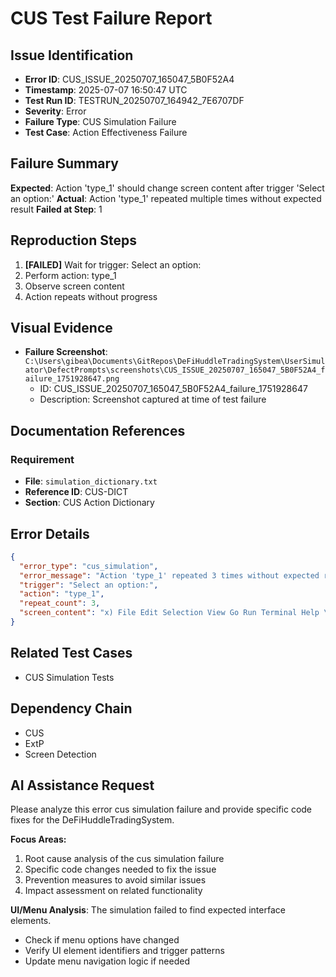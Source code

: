 # CUS Test Failure Report

## Issue Identification
- **Error ID**: CUS_ISSUE_20250707_165047_5B0F52A4
- **Timestamp**: 2025-07-07 16:50:47 UTC
- **Test Run ID**: TESTRUN_20250707_164942_7E6707DF
- **Severity**: Error
- **Failure Type**: CUS Simulation Failure
- **Test Case**: Action Effectiveness Failure

## Failure Summary
**Expected**: Action 'type_1' should change screen content after trigger 'Select an option:'
**Actual**: Action 'type_1' repeated multiple times without expected result
**Failed at Step**: 1

## Reproduction Steps
1. **[FAILED]** Wait for trigger: Select an option:
2. Perform action: type_1
3. Observe screen content
4. Action repeats without progress

## Visual Evidence
- **Failure Screenshot**: `C:\Users\gibea\Documents\GitRepos\DeFiHuddleTradingSystem\UserSimulator\DefectPrompts\screenshots\CUS_ISSUE_20250707_165047_5B0F52A4_failure_1751928647.png`
  - ID: CUS_ISSUE_20250707_165047_5B0F52A4_failure_1751928647
  - Description: Screenshot captured at time of test failure

## Documentation References
### Requirement
- **File**: `simulation_dictionary.txt`
- **Reference ID**: CUS-DICT
- **Section**: CUS Action Dictionary

## Error Details
```json
{
  "error_type": "cus_simulation",
  "error_message": "Action 'type_1' repeated 3 times without expected result",
  "trigger": "Select an option:",
  "action": "type_1",
  "repeat_count": 3,
  "screen_content": "x) File Edit Selection View Go Run Terminal Help \u20ac> P& GitRepoutils By enonaa - x\n| oO EXPLORER \u00ae CUS.py M \u00a5 CUS_ExtP_Testing Guide.md U X BRa-- CHAT 2EC+D- x\n> OPEN EDITORS \u2018CUS_ExtP_Testing_Guide.md > 3 # CUS-ExtP Input Simulation Testing Guide > @) ## @ IMPORTANT: Single Terminal Workflow can see that:\nO. ~ airepourus 1 # CUS-ExtP Input Simulation Testing Guide : . . a\nqual 2 @ All imports successful - Including enhanced CUS capabilities\nern eT u 3 ## = IMPORTANT: Single Terminal Workflow Enhanced system initialized - Remediation system active with 16 enhanced\n&\u00ae \u2018GUSEUESE ESM TY a actions loaded @ 61 simulation rules loaded - Full simulation dictionary\n Alternative_Test_Anchoring_Concepts.md 5  **MEMORIZED WORKFLOW - MUST FOLLOW: ** ready @ All directories created - Logs, Screenshots, NewErrors paths ready\nS \u00ae AutomatedRemediationSystem.py u 6 1. **Kill all terminals** (close any existing terminal windows) @ Issue prompt generator ready - For defect prompt generation Zi False\n&  Br"
}
```

## Related Test Cases
- CUS Simulation Tests

## Dependency Chain
- CUS
- ExtP
- Screen Detection

## AI Assistance Request

Please analyze this error cus simulation failure and provide specific code fixes for the DeFiHuddleTradingSystem.

**Focus Areas:**
1. Root cause analysis of the cus simulation failure
2. Specific code changes needed to fix the issue
3. Prevention measures to avoid similar issues
4. Impact assessment on related functionality

**UI/Menu Analysis**: The simulation failed to find expected interface elements.
- Check if menu options have changed
- Verify UI element identifiers and trigger patterns
- Update menu navigation logic if needed